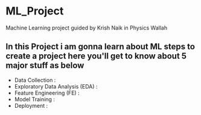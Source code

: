 # ML_Project
Machine Learning project guided by Krish Naik in Physics Wallah

## In this Project i am gonna learn about ML steps to create a project here you'll get to know about 5 major stuff as below
- Data Collection : 
- Exploratory Data Analysis (EDA) :
- Feature Engineering (FE) :
- Model Training :
- Deployment :